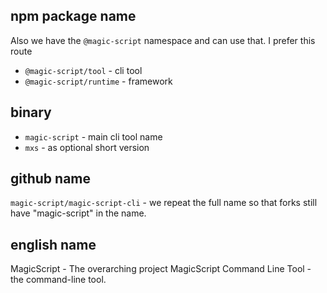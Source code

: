 ## npm package name


Also we have the `@magic-script` namespace and can use that.  I prefer this route

- `@magic-script/tool` - cli tool
- `@magic-script/runtime` - framework

## binary

- `magic-script` - main cli tool name
- `mxs` - as optional short version

## github name

`magic-script/magic-script-cli` - we repeat the full name so that forks still have "magic-script" in the name.

## english name

MagicScript - The overarching project
MagicScript Command Line Tool - the command-line tool.